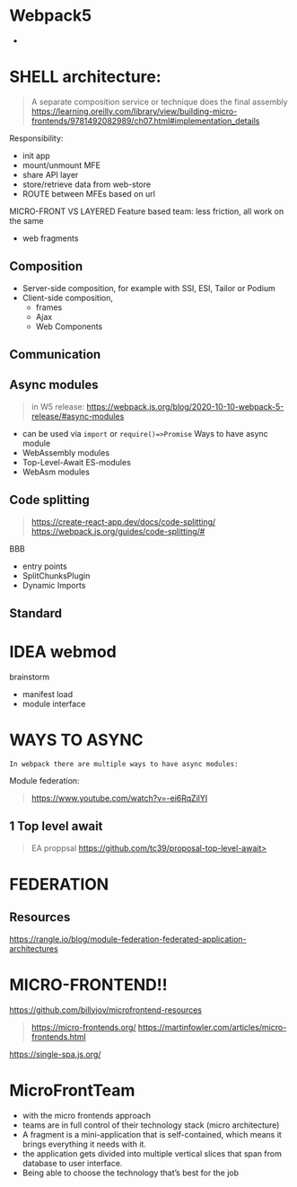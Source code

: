 # Webpack5 
- 

# SHELL architecture:
> A separate composition service or technique does the final assembly
> https://learning.oreilly.com/library/view/building-micro-frontends/9781492082989/ch07.html#implementation_details

Responsibility:
- init app
- mount/unmount MFE
- share API layer
- store/retrieve data from web-store
- ROUTE between MFEs based on url

MICRO-FRONT VS LAYERED
Feature based team: less friction, all work on the same
- web fragments

## Composition
- Server-side composition, for example with SSI, ESI, Tailor or Podium              
- Client-side composition, 
  - frames
  - Ajax
  - Web Components
## Communication



## Async modules
> in W5 release: https://webpack.js.org/blog/2020-10-10-webpack-5-release/#async-modules
- can be used via `import` or `require()=>Promise`
Ways to have async module
- WebAssembly modules
- Top-Level-Await ES-modules
- WebAsm modules

## Code splitting
> https://create-react-app.dev/docs/code-splitting/
> https://webpack.js.org/guides/code-splitting/#

BBB
- entry points
- SplitChunksPlugin
- Dynamic Imports

## Standard


# IDEA webmod

  brainstorm
  - manifest load
  - module interface


# WAYS TO ASYNC

`In webpack there are multiple ways to have async modules:`

Module federation:
> https://www.youtube.com/watch?v=-ei6RqZilYI


## 1 Top level await
> EA proppsal
> https://github.com/tc39/proposal-top-level-await>

# FEDERATION

## Resources
https://rangle.io/blog/module-federation-federated-application-architectures


# MICRO-FRONTEND!!
https://github.com/billyjov/microfrontend-resources
> https://micro-frontends.org/
> https://martinfowler.com/articles/micro-frontends.html

https://single-spa.js.org/


# MicroFrontTeam
- with the micro frontends approach
- teams are in full control of their technology stack (micro architecture)
- A fragment is a mini-application that is self-contained, which means it brings everything it needs with it.
- the application gets divided into multiple vertical slices that span from database to user interface.
- Being able to choose the technology that’s best for the job